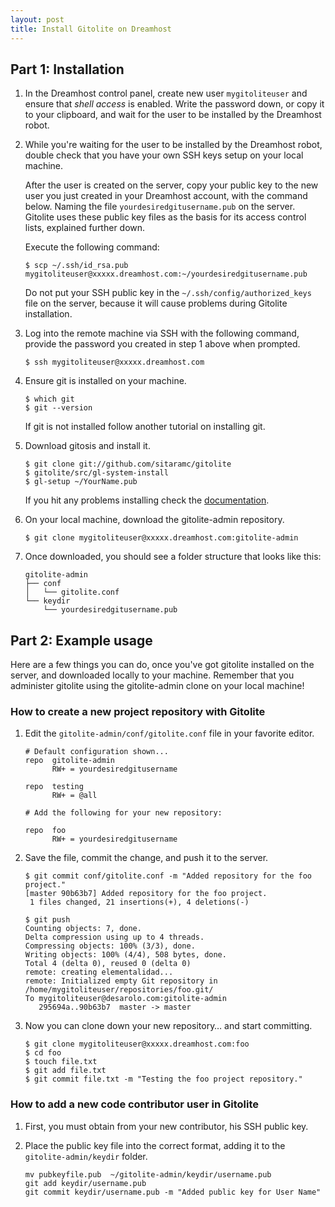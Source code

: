 ```yaml
---
layout: post
title: Install Gitolite on Dreamhost
---
```


## Part 1: Installation

1.  In the Dreamhost control panel, create new user `mygitoliteuser` and ensure
    that *shell access* is enabled.  Write the password down, or copy it to your
    clipboard, and wait for the user to be installed by the Dreamhost robot.


2.  While you're waiting for the user to be installed by the Dreamhost robot,
    double check that you have your own SSH keys setup on your local machine.

    After the user is created on the server, copy your public key to the new
    user you just created in your Dreamhost account, with the command below.
    Naming the file `yourdesiredgitusername.pub` on the server. Gitolite uses
    these public key files as the basis for its access control lists, explained
    further down.

    Execute the following command:

        $ scp ~/.ssh/id_rsa.pub mygitoliteuser@xxxxx.dreamhost.com:~/yourdesiredgitusername.pub

    Do not put your SSH public  key in the `~/.ssh/config/authorized_keys`
    file on the server, because it will cause problems during Gitolite
    installation.


3.  Log into the remote machine via SSH with the following command, provide the
    password you created in step 1 above when prompted.

        $ ssh mygitoliteuser@xxxxx.dreamhost.com


4.  Ensure git is installed on your machine.

        $ which git
        $ git --version

    If git is not installed follow another tutorial on installing git.


5.  Download gitosis and install it.

        $ git clone git://github.com/sitaramc/gitolite
        $ gitolite/src/gl-system-install
        $ gl-setup ~/YourName.pub

    If you hit any problems installing check the [documentation][docs].


6.  On your local machine, download the gitolite-admin repository.

        $ git clone mygitoliteuser@xxxxx.dreamhost.com:gitolite-admin

7.  Once downloaded, you should see a folder structure that looks like this:

        gitolite-admin
        ├── conf
        │   └── gitolite.conf
        └── keydir
            └── yourdesiredgitusername.pub


## Part 2: Example usage

Here are a few things you can do, once you've got gitolite installed on the
server, and downloaded locally to your machine. Remember that you administer
gitolite using the gitolite-admin clone on your local machine!

### How to create a new project repository with Gitolite

1.  Edit the `gitolite-admin/conf/gitolite.conf` file in your favorite editor.

        # Default configuration shown...
        repo  gitolite-admin
              RW+ = yourdesiredgitusername

        repo  testing
              RW+ = @all

        # Add the following for your new repository:

        repo  foo
              RW+ = yourdesiredgitusername

2.  Save the file, commit the change, and push it to the server.

        $ git commit conf/gitolite.conf -m "Added repository for the foo project."
        [master 90b63b7] Added repository for the foo project.
         1 files changed, 21 insertions(+), 4 deletions(-)

        $ git push
        Counting objects: 7, done.
        Delta compression using up to 4 threads.
        Compressing objects: 100% (3/3), done.
        Writing objects: 100% (4/4), 508 bytes, done.
        Total 4 (delta 0), reused 0 (delta 0)
        remote: creating elementalidad...
        remote: Initialized empty Git repository in /home/mygitoliteuser/repositories/foo.git/
        To mygitoliteuser@desarolo.com:gitolite-admin
           295694a..90b63b7  master -> master

3.  Now you can clone down your new repository… and start committing.

        $ git clone mygitoliteuser@xxxxx.dreamhost.com:foo
        $ cd foo
        $ touch file.txt
        $ git add file.txt
        $ git commit file.txt -m "Testing the foo project repository."

### How to add a new code contributor user in Gitolite

1.  First, you must obtain from your new contributor, his SSH public key.

2.  Place the public key file into the correct format, adding it to the
    `gitolite-admin/keydir` folder.

        mv pubkeyfile.pub  ~/gitolite-admin/keydir/username.pub
        git add keydir/username.pub
        git commit keydir/username.pub -m "Added public key for User Name"


[docs]: http://gitolite.com/gitolite/install.html#insttrouble
